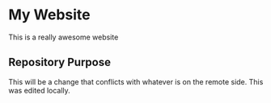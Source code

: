 # My Website

This is a really awesome website

## Repository Purpose

This will be a change that conflicts
with whatever is on the remote side.
This was edited locally.